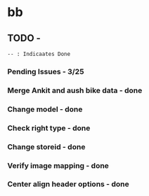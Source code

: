 # bb

## TODO -

```
-- : Indicaates Done
```

### Pending Issues - 3/25

### Merge Ankit and aush bike data - done

### Change model - done

### Check right type - done

### Change storeid - done

### Verify image mapping - done

### Center align header options - done